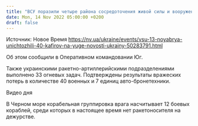 ```yaml
---
title: "ВСУ поразили четыре района сосредоточения живой силы и вооружения оккупантов на юге"
date: Mon, 14 Nov 2022 05:00:00 +0200
draft: false
---
```

Источник: Новое Время https://nv.ua/ukraine/events/vsu-13-noyabrya-unichtozhili-40-kafirov-na-yuge-novosti-ukrainy-50283791.html


Об этом сообщили в Оперативном командовании Юг.

Также украинскими ракетно-артиллерийскими подразделениями выполнено 33 огневых задач. Подтверждены результаты вражеских потерь в количестве 40 военных и 7 единиц авто-бронетехники.

 Видео дня   

В Черном море корабельная группировка врага насчитывает 12 боевых кораблей, среди которых в настоящее время нет ракетоносителя на дежурстве.
